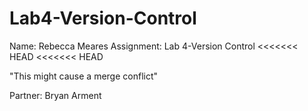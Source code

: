 # Lab4-Version-Control

Name: Rebecca Meares
Assignment: Lab 4-Version Control
<<<<<<< HEAD
<<<<<<< HEAD

"This might cause a merge conflict"

Partner: Bryan Arment
